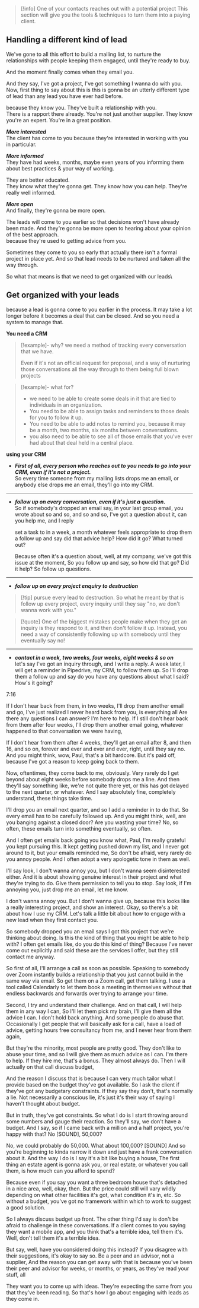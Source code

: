 
> [!info] One of your contacts reaches out with a potential project
> This section will give you the tools & techniques to turn them into a paying client.

## Handling a different kind of lead

We've gone to all this effort to build a mailing list, to nurture the relationships with people keeping them engaged, until they're ready to buy. 

And the moment finally comes when they email you.

And they say, I've got a project, I've got something I wanna do with you. 
Now, first thing to say about this is this is gonna be an utterly different type of lead than any lead you have ever had before.

because they know you. They've built a relationship with you.\
There is a rapport there already. You're not just another supplier. They know you're an expert. You're in a great position. 

***More interested***\
The client has come to you because they're interested in working with you in particular.

***More informed***\
They have had weeks, months, maybe even years of you informing them about best practices & your way of working. 

They are better educated.\
They know what they're gonna get. They know how you can help. They're really well informed.

***More open***\
And finally, they're gonna be more open.

The leads will come to you earlier so that decisions won't have already been made. And they're gonna be more open to hearing about your opinion of the best approach.\
because they're used to getting advice from you. 



Sometimes they come to you so early that actually there isn't a formal project in place yet. And so that lead needs to be nurtured and taken all the way through.

So what that means is that we need to get organized with our leads\


## Get organized with your leads

because a lead is gonna come to you earlier in the process. It may take a lot longer before it becomes a deal that can be closed. And so you need a system to manage that.

**You need a CRM**

>[!example]- why?
> we need a method of tracking every conversation that we have.
> 
> Even if it's not an official request for proposal, and a way of nurturing those conversations all the way through to them being full blown projects

> [!example]- what for?
> - we need to be able to create some deals in it that are tied to individuals in an organization.
> - You need to be able to assign tasks and reminders to those deals for you to follow it up. 
> - You need to be able to add notes to remind you, because it may be a month, two months, six months between conversations.
> - you also need to be able to see all of those emails that you've ever had about that deal held in a central place.



**using your CRM**
- ***First of all, every person who reaches out to you needs to go into your CRM, even if it's not a project.***\
	So every time someone from my mailing lists drops me an email, or anybody else drops me an email, they'll go into my CRM. 

***
- ***follow up on every conversation, even if it's just a question.***\
	So if somebody's dropped an email say, in your last group email, you wrote about so and so, and so and so, I've got a question about it, can you help me, and I reply
	
	set a task to in a week, a month whatever feels appropriate to drop them a follow up and say did that advice help? How did it go? What turned out? 
	
	Because often it's a question about, well, at my company, we've got this issue at the moment, So you follow up and say, so how did that go? Did it help? So follow up questions.
	

---

- ***follow up on every project enquiry to destruction***

>[!tip] pursue every lead to destruction. 
>So what he meant by that is follow up every project, every inquiry until they say "no, we don't wanna work with you." 


>[!quote] One of the biggest mistakes people make when they get an inquiry is they respond to it, and then don't follow it up. 
>Instead, you need a way of consistently following up with somebody until they eventually say no!

---

- ***contact in a week, two weeks, four weeks, eight weeks & so on***\
	let's say I've got an inquiry through, and I write a reply. A week later, I will get a reminder in Pipedrive, my CRM, to follow them up. So I'll drop them a follow up and say do you have any questions about what I said? How's it going?

7:16

If I don't hear back from them, in two weeks, I'll drop them another email and go, I've just realized I never heard back from you, is everything all  Are there any questions I can answer? I'm here to help. If I still don't hear back from them after four weeks, I'll drop them another email going, whatever happened to that conversation we were having, 

If I don't hear from them after 4 weeks, they'll get an email after 8, and then 16, and so on, forever and ever and ever and ever, right, until they say no. And you might think, wow, Paul, that's a bit hardcore. But it's paid off, because I've got a reason to keep going back to them.

Now, oftentimes, they come back to me, obviously. Very rarely do I get beyond about eight weeks before somebody drops me a line. And then they'll say something like, we're not quite there yet, or this has got delayed to the next quarter, or whatever. And I say absolutely fine, completely understand, these things take time.

I'll drop you an email next quarter, and so I add a reminder in to do that. So every email has to be carefully followed up. And you might think, well, are you banging against a closed door? Are you wasting your time? No, so often, these emails turn into something eventually, so often.

And I often get emails back going you know what, Paul, I'm really grateful you kept pursuing this. It kept getting pushed down my list, and I never got around to it, but your emails reminded me,  So don't be afraid, very rarely do you annoy people. And I often adopt a very apologetic tone in them as well.

I'll say look, I don't wanna annoy you, but I don't wanna seem disinterested either. And it is about showing genuine interest in their project and what they're trying to do. Give them permission to tell you to stop. Say look, if I'm annoying you, just drop me an email, let me know.

I don't wanna annoy you. But I don't wanna give up, because this looks like a really interesting project, and show an interest. Okay, so there's a bit about how I use my CRM. Let's talk a little bit about how to engage with a new lead when they first contact you.

So somebody dropped you an email says I got this project that we're thinking about doing. Is this the kind of thing that you might be able to help with? I often get emails like, do you do this kind of thing? Because I've never come out explicitly and said these are the services I offer, but they still contact me anyway.

So first of all, I'll arrange a call as soon as possible. Speaking to somebody over Zoom instantly builds a relationship that you just cannot build in the same way via email. So get them on a Zoom call, get them talking. I use a tool called Calendarly to let them book a meeting in themselves without that endless backwards and forwards over trying to arrange your time.

Second, I try and understand their challenge. And on that call, I will help them in any way I can,  So I'll let them pick my brain, I'll give them all the advice I can. I don't hold back anything. And some people do abuse that. Occasionally I get people that will basically ask for a call, have a load of advice, getting hours free consultancy from me, and I never hear from them again, 

But they're the minority, most people are pretty good. They don't like to abuse your time, and so I will give them as much advice as I can. I'm there to help. If they hire me, that's a bonus. They almost always do. Then I will actually on that call discuss budget, 

And the reason I discuss that is because I can very much tailor what I provide based on the budget they've got available. So I ask the client if they've got any budgetary constraints. If they say they don't, that's normally a lie. Not necessarily a conscious lie, it's just it's their way of saying I haven't thought about budget.

But in truth, they've got constraints. So what I do is I start throwing around some numbers and gauge their reaction. So they'll say, we don't have a budget. And I say, so if I came back with a million and a half project, you're happy with that? No [SOUND], 50,000?

No, we could probably do 50,000. What about 100,000? [SOUND] And so you're beginning to kinda narrow it down and just have a frank conversation about it. And the way I do is I say it's a bit like buying a house,  The first thing an estate agent is gonna ask you, or real estate, or whatever you call them, is how much can you afford to spend?

Because even if you say you want a three bedroom house that's detached in a nice area, well, okay, then. But the price could still will vary wildly depending on what other facilities it's got, what condition it's in, etc. So without a budget, you've got no framework within which to work to suggest a good solution.

So I always discuss budget up front. The other thing I'd say is don't be afraid to challenge in these conversations. If a client comes to you saying they want a mobile app, and you think that's a terrible idea, tell them it's. Well, don't tell them it's a terrible idea.

But say, well, have you considered doing this instead? If you disagree with their suggestions, it's okay to say so. Be a peer and an advisor, not a supplier,  And the reason you can get away with that is because you've been their peer and advisor for weeks, or months, or years, as they've read your stuff, all 

They want you to come up with ideas. They're expecting the same from you that they've been reading. So that's how I go about engaging with leads as they come in.

